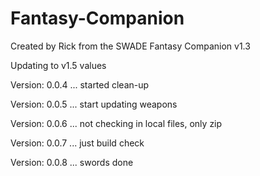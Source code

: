 # Fantasy-Companion

Created by Rick from the SWADE Fantasy Companion v1.3

Updating to v1.5 values

Version: 0.0.4 ... started clean-up

Version: 0.0.5 ... start updating weapons

Version: 0.0.6 ... not checking in local files, only zip

Version: 0.0.7 ... just build check

Version: 0.0.8 ... swords done
